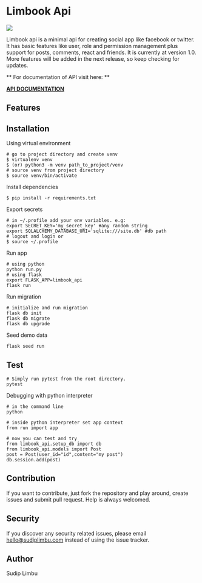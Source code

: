 # Limbook Api
![](https://github.com/limvus/limbook-api/workflows/limbook-api-ci/badge.svg)

Limbook api is a minimal api for creating social app like facebook or twitter. 
It has basic features like user, role and permission management plus support 
for posts, comments, react and friends. It is currently at version 1.0. More 
features will be added in the next release, so keep checking for updates.

** For documentation of API visit here: **
 
**[API DOCUMENTATION](https://documenter.getpostman.com/view/3230491/SzmmVueg)**

## Features


## Installation
Using virtual environment
```shell script
# go to project directory and create venv
$ virtualenv venv
$ (or) python3 -m venv path_to_project/venv
# source venv from project directory
$ source venv/bin/activate
```
Install dependencies
```shell script
$ pip install -r requirements.txt
```
Export secrets
```shell script
# in ~/.profile add your env variables. e.g:
export SECRET_KEY='my_secret_key' #any random string
export SQLALCHEMY_DATABASE_URI='sqlite:///site.db' #db path
# logout and login or
$ source ~/.profile
```
Run app
```shell script
# using python
python run.py
# using flask
export FLASK_APP=limbook_api
flask run
```
Run migration
```shell script
# initialize and run migration
flask db init
flask db migrate
flask db upgrade
```
Seed demo data
```shell script
flask seed run
```

## Test
```shell script
# Simply run pytest from the root directory.
pytest
```

Debugging with python interpreter
```
# in the command line
python

# inside python interpreter set app context
from run import app

# now you can test and try
from limbook_api.setup_db import db
from limbook_api.models import Post
post = Post(user_id="id",content="my post")
db.session.add(post)
```

## Contribution
If you want to contribute, just fork the repository and play around, create 
issues and submit pull request. Help is always welcomed.

## Security
If you discover any security related issues, please email hello@sudiplimbu.com 
instead of using the issue tracker.

## Author
Sudip Limbu